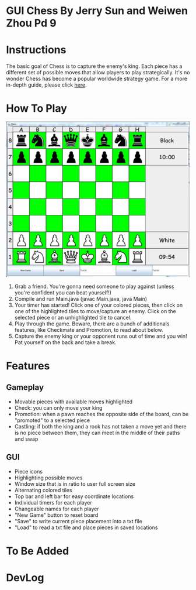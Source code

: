 # **GUI Chess** By Jerry Sun and Weiwen Zhou Pd 9 #

# Instructions

The basic goal of Chess is to capture the enemy's king. Each piece has a different set of possible
moves that allow players to play strategically. It's no wonder Chess has become a popular worldwide
strategy game. For a more in-depth guide, please click [here](http://www.chesscorner.com/tutorial/learn.htm).

# How To Play

![GUI](Icons/GUI.png "GUI")

1. Grab a friend. You're gonna need someone to play against (unless you're confident you can beat yourself!)
2. Compile and run Main.java (javac Main.java, java Main)
3. Your timer has started! Click one of your colored pieces, then click on one of the highlighted tiles to move/capture an enemy.
Click on the selected piece or an unhighlighted tile to cancel.
4. Play through the game. Beware, there are a bunch of additionals features, like Checkmate and Promotion, to read about below.
5. Capture the enemy king or your opponent runs out of time and you win! Pat yourself on the back and take a break. 

# Features

## Gameplay ##
- Movable pieces with available moves highlighted
- Check: you can only move your king
- Promotion: when a pawn reaches the opposite side of the board, can be "promoted" to a selected piece
- Castling: if both the king and a rook has not taken a move yet and there is no piece between them, they can meet in the middle of their paths and swap

## GUI ##
- Piece icons
- Highlighting possible moves
- Window size that is in ratio to user full screen size
- Alternating colored tiles
- Top bar and left bar for easy coordinate locations
- Individual timers for each player
- Changeable names for each player
- "New Game" button to reset board
- "Save" to write current piece placement into a txt file
- "Load" to read a txt file and place pieces in saved locations

# To Be Added

# DevLog

